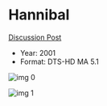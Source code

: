 # Hannibal

[Discussion Post](https://www.avsforum.com/threads/bass-eq-for-filtered-movies.2995212/post-58027268)

* Year: 2001
* Format: DTS-HD MA 5.1

![img 0](https://i.imgur.com/Bf1HChU.jpg)

![img 1](https://i.imgur.com/q7KVbyk.jpg)

